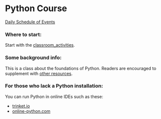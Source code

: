 # Python Course

[Daily Schedule of Events](https://github.com/python-can-define-radio/python-course/blob/main/resources/toc-python.md)

### Where to start:

Start with the [classroom_activities](https://github.com/python-can-define-radio/python-course/tree/main/classroom_activities).

### Some background info:

This is a class about the foundations of Python. Readers are encouraged to supplement with [other resources](https://github.com/python-can-define-radio/python-course/blob/main/resources/README.md).

### For those who lack a Python installation:

You can run Python in online IDEs such as these:

- [trinket.io](https://trinket.io/python3)
- [online-python.com](https://www.online-python.com/)
